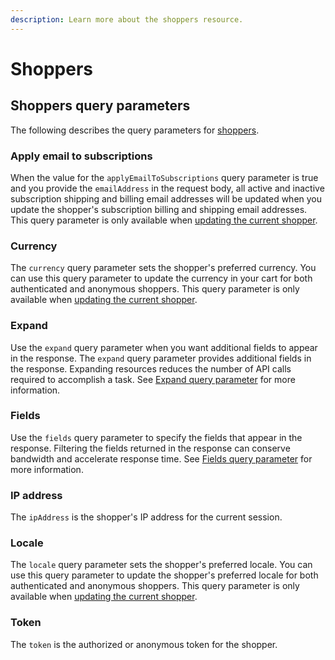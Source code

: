```yaml
---
description: Learn more about the shoppers resource.
---
```


# Shoppers

## Shoppers query parameters

The following describes the query parameters for [shoppers](https://www.digitalriver.com/docs/commerce-shopper-api/#tag/Shoppers).

### Apply email to subscriptions

When the value for the `applyEmailToSubscriptions` query parameter is true and you provide the `emailAddress` in the request body, all active and inactive subscription shipping and billing email addresses will be updated when you update the shopper's subscription billing and shipping email addresses. This query parameter is only available when [updating the current shopper](https://www.digitalriver.com/docs/commerce-shopper-api/#tag/Shoppers/paths/\~1v1\~1shoppers\~1me/post).

### Currency

The `currency` query parameter sets the shopper's preferred currency. You can use this query parameter to update the currency in your cart for both authenticated and anonymous shoppers. This query parameter is only available when [updating the current shopper](https://www.digitalriver.com/docs/commerce-shopper-api/#tag/Shoppers/paths/\~1v1\~1shoppers\~1me/post).

### Expand

Use the `expand` query parameter when you want additional fields to appear in the response. The `expand` query parameter provides additional fields in the response. Expanding resources reduces the number of API calls required to accomplish a task. See [Expand query parameter](../../common-shoppers-and-admin-apis-reference/fields-and-expand-query-parameters.md#expand-query-parameter) for more information.

### Fields

Use the `fields` query parameter to specify the fields that appear in the response. Filtering the fields returned in the response can conserve bandwidth and accelerate response time. See [Fields query parameter](../../common-shoppers-and-admin-apis-reference/fields-and-expand-query-parameters.md#fields-query-parameter) for more information.

### IP address

The `ipAddress` is the shopper's IP address for the current session.

### Locale

The `locale` query parameter sets the shopper's preferred locale. You can use this query parameter to update the shopper's preferred locale for both authenticated and anonymous shoppers. This query parameter is only available when [updating the current shopper](https://www.digitalriver.com/docs/commerce-shopper-api/#tag/Shoppers/paths/\~1v1\~1shoppers\~1me/post).

### Token

The `token` is the authorized or anonymous token for the shopper.
